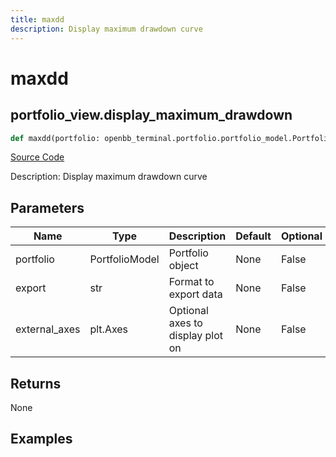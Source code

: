 ```yaml
---
title: maxdd
description: Display maximum drawdown curve
---
```

# maxdd

## portfolio_view.display_maximum_drawdown

```python
def maxdd(portfolio: openbb_terminal.portfolio.portfolio_model.PortfolioModel, export: str, external_axes: Union[List[matplotlib.axes._axes.Axes], NoneType]) -> None:
```
[Source Code](https://github.com/OpenBB-finance/OpenBBTerminal/tree/main/openbb_terminal/portfolio/portfolio_view.py#L1021)

Description: Display maximum drawdown curve

## Parameters

| Name | Type | Description | Default | Optional |
| ---- | ---- | ----------- | ------- | -------- |
| portfolio | PortfolioModel | Portfolio object | None | False |
| export | str | Format to export data | None | False |
| external_axes | plt.Axes | Optional axes to display plot on | None | False |

## Returns

None

## Examples

